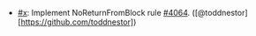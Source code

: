 * [#x](https://github.com/rubocop/rubocop/pull/x): Implement NoReturnFromBlock rule [#4064](https://github.com/rubocop/rubocop/issues/4064). ([@toddnestor][https://github.com/toddnestor])
